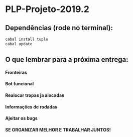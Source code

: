 # PLP-Projeto-2019.2

## Dependências (rode no terminal):
```bash
cabal install tuple
cabal update
```

## O que lembrar para a próxima entrega:
#### Fronteiras
#### Bot funcional
#### Realocar tropas ja alocadas
#### Informações de rodadas
#### Ajeitar os bugs
#### SE ORGANIZAR MELHOR E TRABALHAR JUNTOS!
